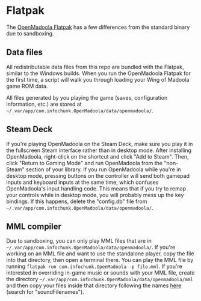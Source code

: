 # Flatpak

The [OpenMadoola Flatpak](https://flathub.org/apps/com.infochunk.OpenMadoola) has a few differences from the standard binary due to sandboxing.

## Data files

All redistributable data files from this repo are bundled with the Flatpak, similar to the Windows builds. When you run the OpenMadoola Flatpak for the first time, a script will walk you through loading your Wing of Madoola game ROM data.

All files generated by you playing the game (saves, configuration information, etc.) are stored at `~/.var/app/com.infochunk.OpenMadoola/data/openmadoola/`.

## Steam Deck

If you're playing OpenMadoola on the Steam Deck, make sure you play it in the fullscreen Steam interface rather than in desktop mode. After installing OpenMadoola, right-click on the shortcut and click "Add to Steam". Then, click "Return to Gaming Mode" and run OpenMadoola from the "non-Steam" section of your library. If you run OpenMadoola while you're in desktop mode, pressing buttons on the controller will send both gamepad inputs and keyboard inputs at the same time, which confuses OpenMadoola's input handling code. This means that if you try to remap your controls while in desktop mode, you will probably mess up the key bindings. If this happens, delete the "config.db" file from `~/.var/app/com.infochunk.OpenMadoola/data/openmadoola/`.

## MML compiler

Due to sandboxing, you can only play MML files that are in `~/.var/app/com.infochunk.OpenMadoola/data/openmadoola/`. If you're working on an MML file and want to use the standalone player, copy the file into that directory, then open a terminal there. You can play the MML file by running `flatpak run com.infochunk.OpenMadoola -p file.mml`. If you're interested in overriding in-game music or sounds with your MML file, create the directory `~/.var/app/com.infochunk.OpenMadoola/data/openmadoola/mml` and then copy your files inside that directory following the names [here](https://github.com/nfroggy/openmadoola/blob/master/src/sound.c) (search for "soundFilenames").
